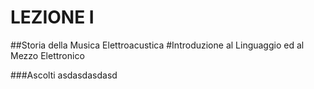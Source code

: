 # LEZIONE I
##Storia della Musica Elettroacustica
#Introduzione al Linguaggio ed al Mezzo Elettronico

###Ascolti
asdasdasdasd